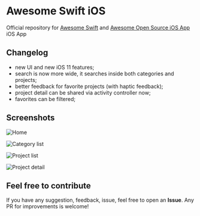 # Awesome Swift iOS
Official repository for [Awesome Swift](https://github.com/matteocrippa/awesome-swift) and [Awesome Open Source iOS App](https://github.com/dkhamsing/open-source-ios-apps) iOS App

## Changelog

- new UI and new iOS 11 features;
- search is now more wide, it searches inside both categories and projects;
- better feedback for favorite projects (with haptic feedback);
- project detail can be shared via activity controller now;
- favorites can be filtered;

## Screenshots
![Home](https://github.com/matteocrippa/awesome-swift-ios/blob/master/.github/home.png?raw=true)

![Category list](https://github.com/matteocrippa/awesome-swift-ios/blob/master/.github/category-list.png?raw=true)

![Project list](https://github.com/matteocrippa/awesome-swift-ios/blob/master/.github/projects-list.png?raw=true)

![Project detail](https://github.com/matteocrippa/awesome-swift-ios/blob/master/.github/project-detail.png?raw=true)


## Feel free to contribute

If you have any suggestion, feedback, issue, feel free to open an **Issue**.
Any PR for improvements is welcome!
